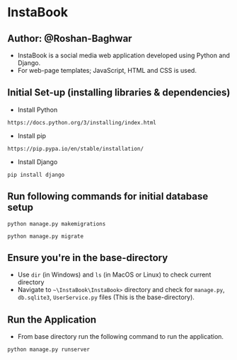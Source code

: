# InstaBook
## Author: @Roshan-Baghwar
- InstaBook is a social media web application developed using Python and Django.
- For web-page templates; JavaScript, HTML and CSS is used.
## Initial Set-up (installing libraries & dependencies)
- Install Python
```
https://docs.python.org/3/installing/index.html
```
- Install pip
```
https://pip.pypa.io/en/stable/installation/
```
- Install Django
```
pip install django
```
## Run following commands for initial database setup
```
python manage.py makemigrations
```
```
python manage.py migrate
```
## Ensure you're in the base-directory
- Use `dir` (in Windows) and `ls` (in MacOS or Linux) to check current directory
- Navigate to `~\InstaBook\InstaBook>` directory and check for `manage.py`, `db.sqlite3`, `UserService.py` files (This is the base-directory).
## Run the Application
- From base directory run the following command to run the application.
```
python manage.py runserver
```